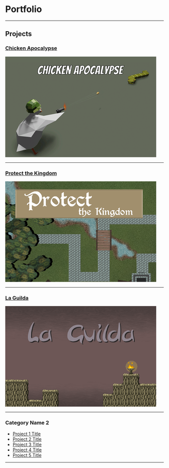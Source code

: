 # Portfolio

---

## Projects

### [Chicken Apocalypse](/chicken-apocalypse)
<img src="images/ChickenApocalypse_Logo.png?raw=true"/>

---
### [Protect the Kingdom](/protect-the-kingdom)
<img src="images/Protect-The_Kingdom.png?raw=true"/>

---
### [La Guilda](/la-guilda)
<img src="images/la-guilda.png?raw=true"/>

---

### Category Name 2

- [Project 1 Title](http://example.com/)
- [Project 2 Title](http://example.com/)
- [Project 3 Title](http://example.com/)
- [Project 4 Title](http://example.com/)
- [Project 5 Title](http://example.com/)

---
